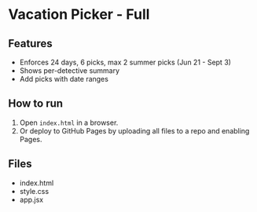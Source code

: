 # Vacation Picker - Full

## Features
- Enforces 24 days, 6 picks, max 2 summer picks (Jun 21 - Sept 3)
- Shows per-detective summary
- Add picks with date ranges

## How to run
1. Open `index.html` in a browser.
2. Or deploy to GitHub Pages by uploading all files to a repo and enabling Pages.

## Files
- index.html
- style.css
- app.jsx
